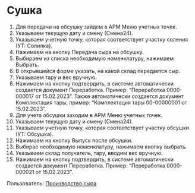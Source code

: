 # Сушка

1. Для передачи на обсушку зайдем в АРМ Меню учетных точек.
2. Указываем текущую дату и смену (Смена24).
3. Указываем учетную точку, которая соответствует участку соления (УТ: Солилка).
4. Нажимаем на кнопку Передача сыра на обсушку.
5. Выбираем из списка необходимую номенклатуру, нажимаем Выбрать.
6. В открывшейся форме указать, на какой склад передается сыр.
7. Указываем тару и вес вручную.
8. Нажимаем на кнопку подтвердить, в системе автоматически создается документ Переработка. Пример:  “Переработка 0000-000017 от 15.02.2023”. Также автоматически создается документ Комплектация тары, пример: “Комплектация тары 00-00000001 от 15.02.2023”.
9. Для учета обсушки заходим в АРМ Меню учетных точек.
10. Указываем текущую дату и смену (Смена24).
11. Указываем учетную точку, которая соответствует участку обсушки (УТ: Обсушка).
12. Нажимаем на кнопку Выпуск после обсушки.
13. Выбирае необходимую номенклатуру, нажимаем кнопку выбрать.
14. Указываем склад получатель, тару, вводим вес вручную.
15. Нажимаем на кнопку подтвердить, в системе автоматически создается документ Переработка. Пример:  “Переработка 0000-000021 от 15.02.2023”.

Пользователь: [Производство сыра](../Users/CheeseManufacture.md)